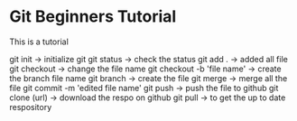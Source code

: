 # Git Beginners Tutorial

This is a tutorial

git init -> initialize git
git status -> check the status
git add . -> added all file
git checkout -> change the file name
git checkout -b 'file name' -> create the branch file name
git branch -> create the file
git merge -> merge all the file
git commit -m 'edited file name'
git push -> push the file to github
git clone (url) -> download the respo on github
git pull -> to get the up to date respository
